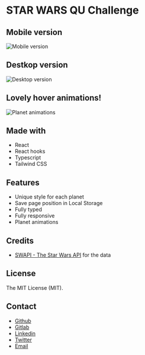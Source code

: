 # STAR WARS QU Challenge

## Mobile version

![Mobile version](https://i.imgur.com/u0LBwq0.png)

## Destkop version

![Desktop version](https://i.imgur.com/vSqeA2e.png)

## Lovely hover animations!

![Planet animations](https://i.imgur.com/TC6Mwjs.gif)

## Made with

- React
- React hooks
- Typescript
- Tailwind CSS

## Features

- Unique style for each planet
- Save page position in Local Storage
- Fully typed
- Fully responsive
- Planet animations

## Credits

- [SWAPI - The Star Wars API](https://swapi.dev/) for the data

## License

The MIT License (MIT).

## Contact

- [Github](https://github.com/cdmoro)
- [Gitlab](https://gitlab.com/carlosbonadeo)
- [Linkedin](https://www.linkedin.com/in/cdbonadeo/)
- [Twitter](https://twitter.com/CarlosBonadeo)
- [Email](mailto:carlosbonadeo@gmail.com)
